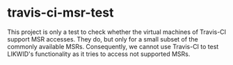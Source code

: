 # travis-ci-msr-test
This project is only a test to check whether the virtual machines of Travis-CI support MSR accesses. They do, but only for a small subset of the commonly available MSRs. Consequently, we cannot use Travis-CI to test LIKWID's functionality as it tries to access not supported MSRs.
